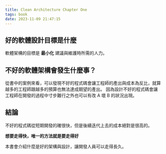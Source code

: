```yaml
---
title: Clean Architecture Chapter One
tags: book
date: 2023-11-09 21:47:15
---
```



## 好的軟體設計目標是什麼

軟體架構的目標是 **最小化** 建議與維護時所需的人力。

## 不好的軟體架構會發生什麼事？

從書中的案例來看，可以發現不好的程式碼會讓工程師的產出與成本為反比，就算越多的工程師跟越多的預算也無法達成期望的產出。
因為設計不好的程式碼會讓工程師在開發的過程中寸步難行之外也可以有改 A 壞 B 的狀況出現。

## 結論

不好的程式碼從短期開發的確很快，但是後續迭代上去的成本絕對是很高的。

**想要走得快，唯一的方法就是要走得好**

本書會介紹什麼是好的架構與設計，讓開發人員可以走得長久。

